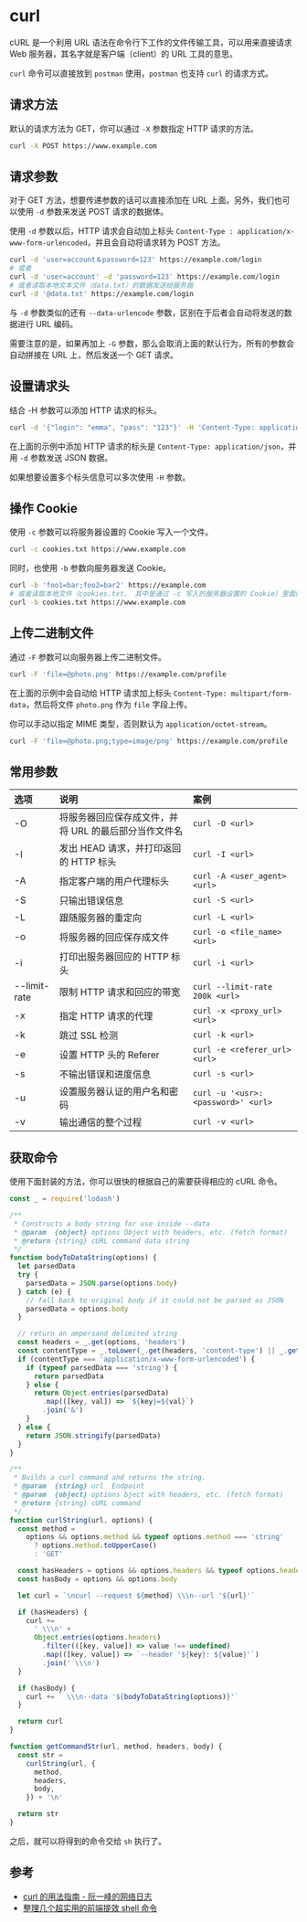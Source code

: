 # curl

cURL 是一个利用 URL 语法在命令行下工作的文件传输工具，可以用来直接请求 Web 服务器，其名字就是客户端（client）的 URL 工具的意思。

`curl` 命令可以直接放到 `postman` 使用，`postman` 也支持 `curl` 的请求方式。

## 请求方法

默认的请求方法为 GET，你可以通过 `-X` 参数指定 HTTP 请求的方法。

```bash
curl -X POST https://www.example.com
```

## 请求参数

对于 GET 方法，想要传递参数的话可以直接添加在 URL 上面。另外，我们也可以使用 `-d` 参数来发送 POST 请求的数据体。

使用 `-d` 参数以后，HTTP 请求会自动加上标头 `Content-Type : application/x-www-form-urlencoded`，并且会自动将请求转为 POST 方法。

```bash
curl -d 'user=account＆password=123' https://example.com/login
# 或者
curl -d 'user=account' -d 'password=123' https://example.com/login
# 或者读取本地文本文件（data.txt）的数据发送给服务器
curl -d '@data.txt' https://example.com/login
```

与 `-d` 参数类似的还有 `--data-urlencode` 参数，区别在于后者会自动将发送的数据进行 URL 编码。

需要注意的是，如果再加上 `-G` 参数，那么会取消上面的默认行为，所有的参数会自动拼接在 URL 上，然后发送一个 GET 请求。

## 设置请求头

结合 -H 参数可以添加 HTTP 请求的标头。

```bash
curl -d '{"login": "emma", "pass": "123"}' -H 'Content-Type: application/json' https://example.com/login
```

在上面的示例中添加 HTTP 请求的标头是 `Content-Type: application/json`，并用 `-d` 参数发送 JSON 数据。

如果想要设置多个标头信息可以多次使用 `-H` 参数。

## 操作 Cookie

使用 `-c` 参数可以将服务器设置的 Cookie 写入一个文件。

```bash
curl -c cookies.txt https://www.example.com
```

同时，也使用 `-b` 参数向服务器发送 Cookie。

```bash
curl -b 'foo1=bar;foo2=bar2' https://example.com
# 或者读取本地文件（cookies.txt， 其中是通过 -c 写入的服务器设置的 Cookie）里面的内容将其发送到服务器
curl -b cookies.txt https://www.example.com
```

## 上传二进制文件

通过 `-F` 参数可以向服务器上传二进制文件。

```bash
curl -F 'file=@photo.png' https://example.com/profile
```

在上面的示例中会自动给 HTTP 请求加上标头 `Content-Type: multipart/form-data`，然后将文件 `photo.png` 作为 `file` 字段上传。

你可以手动以指定 MIME 类型，否则默认为 `application/octet-stream`。

```bash
curl -F 'file=@photo.png;type=image/png' https://example.com/profile
```

## 常用参数

| 选项 | 说明 | 案例 |
| :-- | :-- | :-- |
| -O | 将服务器回应保存成文件，并将 URL 的最后部分当作文件名 | `curl -O <url>` |
| -I | 发出 HEAD 请求，并打印返回的 HTTP 标头 | `curl -I <url>` |
| -A | 指定客户端的用户代理标头 | `curl -A <user_agent> <url>` |
| -S | 只输出错误信息 | `curl -S <url>` |
| -L | 跟随服务器的重定向 | `curl -L <url>` |
| -o | 将服务器的回应保存成文件 | `curl -o <file_name> <url>` |
| -i | 打印出服务器回应的 HTTP 标头 | `curl -i <url>` |
| --limit-rate | 限制 HTTP 请求和回应的带宽 | `curl --limit-rate 200k <url>` |
| -x | 指定 HTTP 请求的代理 | `curl -x <proxy_url> <url>` |
| -k | 跳过 SSL 检测 | `curl -k <url>` |
| -e | 设置 HTTP 头的 Referer | `curl -e <referer_url> <url>` |
| -s | 不输出错误和进度信息 | `curl -s <url>` |
| -u | 设置服务器认证的用户名和密码 | `curl -u '<usr>:<password>' <url>` |
| -v | 输出通信的整个过程 | `curl -v <url>` |

## 获取命令

使用下面封装的方法，你可以很快的根据自己的需要获得相应的 cURL 命令。

```js
const _ = require('lodash')

/**
 * Constructs a body string for use inside --data
 * @param  {object} options Object with headers, etc. (fetch format)
 * @return {string} cURL command data string
 */
function bodyToDataString(options) {
  let parsedData
  try {
    parsedData = JSON.parse(options.body)
  } catch (e) {
    // fall back to original body if it could not be parsed as JSON
    parsedData = options.body
  }

  // return an ampersand delimited string
  const headers = _.get(options, 'headers')
  const contentType = _.toLower(_.get(headers, 'content-type') || _.get(headers, 'Content-Type'))
  if (contentType === 'application/x-www-form-urlencoded') {
    if (typeof parsedData === 'string') {
      return parsedData
    } else {
      return Object.entries(parsedData)
        .map(([key, val]) => `${key}=${val}`)
        .join('&')
    }
  } else {
    return JSON.stringify(parsedData)
  }
}

/**
 * Builds a curl command and returns the string.
 * @param  {string} url  Endpoint
 * @param  {object} options bject with headers, etc. (fetch format)
 * @return {string} cURL command
 */
function curlString(url, options) {
  const method =
    options && options.method && typeof options.method === 'string'
      ? options.method.toUpperCase()
      : 'GET'

  const hasHeaders = options && options.headers && typeof options.headers === 'object'
  const hasBody = options && options.body

  let curl = `\ncurl --request ${method} \\\n--url '${url}'`

  if (hasHeaders) {
    curl +=
      ' \\\n' +
      Object.entries(options.headers)
        .filter(([key, value]) => value !== undefined)
        .map(([key, value]) => `--header '${key}: ${value}'`)
        .join(' \\\n')
  }

  if (hasBody) {
    curl += ` \\\n--data '${bodyToDataString(options)}'`
  }

  return curl
}

function getCommandStr(url, method, headers, body) {
  const str =
    curlString(url, {
      method,
      headers,
      body,
    }) + '\n'

  return str
}
```

之后，就可以将得到的命令交给 `sh` 执行了。

## 参考

- [curl 的用法指南 - 阮一峰的网络日志](https://www.ruanyifeng.com/blog/2019/09/curl-reference.html)
- [整理几个超实用的前端提效 shell 命令](https://mp.weixin.qq.com/s/YIpdCXMOwge_0N9prJr5ZA)
